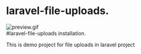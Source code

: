 # laravel-file-uploads.
<img src="public/assets/images/preview.gif" alt="preview.gif" /><br>
#laravel-file-uploads installation.

This is demo project for file uploads in laravel project

